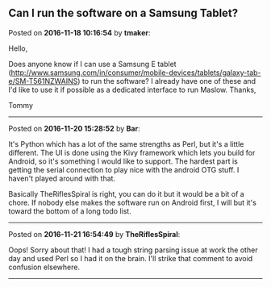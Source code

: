 ## Can I run the software on a Samsung Tablet?
Posted on **2016-11-18 10:16:54** by **tmaker**:

Hello, 



Does anyone know if I can use a Samsung E tablet (http://www.samsung.com/in/consumer/mobile-devices/tablets/galaxy-tab-e/SM-T561NZWAINS) to run the software?  I already have one of these and I'd like to use it if possible as a dedicated interface to run Maslow.  Thanks,



Tommy

---

Posted on **2016-11-20 15:28:52** by **Bar**:

It's Python which has a lot of the same strengths as Perl, but it's a little different. The UI is done using the Kivy framework which lets you build for Android, so it's something I would like to support. The hardest part is getting the serial connection to play nice with the android OTG stuff. I haven't played around with that. 



Basically TheRiflesSpiral is right, you can do it but it would be a bit of a chore. If nobody else makes the software run on Android first, I will but it's toward the bottom of a long todo list.

---

Posted on **2016-11-21 16:54:49** by **TheRiflesSpiral**:

Oops! Sorry about that! I had a tough string parsing issue at work the other day and used Perl so I had it on the brain. I'll strike that comment to avoid confusion elsewhere.

---


